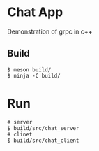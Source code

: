 # Chat App
Demonstration of grpc in c++

## Build
```
$ meson build/
$ ninja -C build/
```

# Run
```
# server
$ build/src/chat_server
# clinet
$ build/src/chat_client
```